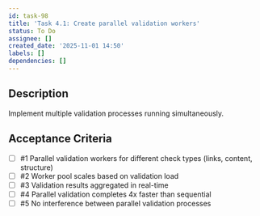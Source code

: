 ```yaml
---
id: task-98
title: 'Task 4.1: Create parallel validation workers'
status: To Do
assignee: []
created_date: '2025-11-01 14:50'
labels: []
dependencies: []
---
```


## Description

<!-- SECTION:DESCRIPTION:BEGIN -->
Implement multiple validation processes running simultaneously.
<!-- SECTION:DESCRIPTION:END -->

## Acceptance Criteria
<!-- AC:BEGIN -->
- [ ] #1 Parallel validation workers for different check types (links, content, structure)
- [ ] #2 Worker pool scales based on validation load
- [ ] #3 Validation results aggregated in real-time
- [ ] #4 Parallel validation completes 4x faster than sequential
- [ ] #5 No interference between parallel validation processes
<!-- AC:END -->
